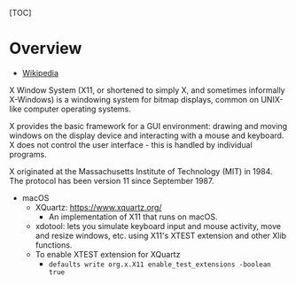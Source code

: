 [TOC]

# Overview

- [Wikipedia](https://en.wikipedia.org/wiki/X_Window_System)

X Window System (X11, or shortened to simply X, and sometimes informally
X-Windows) is a windowing system for bitmap displays, common on
UNIX-like computer operating systems.

X provides the basic framework for a GUI environment: drawing and moving
windows on the display device and interacting with a mouse and
keyboard. X does not control the user interface - this is handled by
individual programs.

X originated at the Massachusetts Institute of Technology (MIT) in
1984. The protocol has been version 11 since September 1987.

- macOS
    + XQuartz: https://www.xquartz.org/
        * An implementation of X11 that runs on macOS.
    + xdotool: lets you simulate keyboard input and mouse activity, move
      and resize windows, etc. using X11's XTEST extension and other
      Xlib functions.
    + To enable XTEST extension for XQuartz
        * `defaults write org.x.X11 enable_test_extensions -boolean true`
